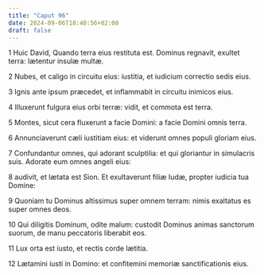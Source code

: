 ```yaml
---
title: "Caput 96"
date: 2024-09-06T18:40:56+02:00
draft: false
---
```




1 Huic David, Quando terra eius restituta est. Dominus regnavit, exultet terra: lætentur insulæ multæ.

2 Nubes, et caligo in circuitu eius: iustitia, et iudicium correctio sedis eius.

3 Ignis ante ipsum præcedet, et inflammabit in circuitu inimicos eius.

4 Illuxerunt fulgura eius orbi terræ: vidit, et commota est terra.

5 Montes, sicut cera fluxerunt a facie Domini: a facie Domini omnis terra.

6 Annunciaverunt cæli iustitiam eius: et viderunt omnes populi gloriam eius.

7 Confundantur omnes, qui adorant sculptilia: et qui gloriantur in simulacris suis. Adorate eum omnes angeli eius:

8 audivit, et lætata est Sion. Et exultaverunt filiæ Iudæ, propter iudicia tua Domine:

9 Quoniam tu Dominus altissimus super omnem terram: nimis exaltatus es super omnes deos.

10 Qui diligitis Dominum, odite malum: custodit Dominus animas sanctorum suorum, de manu peccatoris liberabit eos.

11 Lux orta est iusto, et rectis corde lætitia.

12 Lætamini iusti in Domino: et confitemini memoriæ sanctificationis eius.

